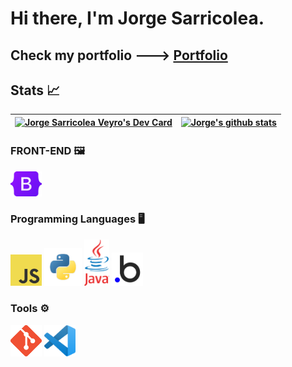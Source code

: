 # Hi there, I'm Jorge Sarricolea.

## Check my portfolio ---> [Portfolio](https://jorgesarricolea.com)

## Stats 📈

|<a href="https://app.daily.dev/JorgeSarricolea"><img src="https://api.daily.dev/devcards/69d7ee7a06a2499fb3da34a94117f982.png?r=b4n" width="400" alt="Jorge Sarricolea Veyro's Dev Card"/></a>| [![Jorge's github stats](https://github-readme-stats.vercel.app/api?username=JorgeSarricolea&show_icons=true&theme=tokyonight&?count_private=true&hide=[%22issues%22])](https://github.com/Coque-18SV) | 
| -------------------------------------------------------------------------- | ---------------------------------------------------------------------------- |
</nobr>

### FRONT-END 🖼️
[<img src="assets/boostrap.png" alt="boostrap logo" width="50">](https://getbootstrap.com/docs/5.3/getting-started/introduction/)

### Programming Languages 🖥️

[<img src="assets/javascript.png" alt="js logo" width="50">](https://developer.mozilla.org/en-US/docs/Web/JavaScript)
[<img src="assets/python.png" alt="python logo" width="60">](https://www.python.org/)
[<img src="assets/java.png" alt="ts logo" width="40">](https://www.java.com/es/)
[<img src="assets/bubbleio.png" alt="bl logo" width="50">](https://manual.bubble.io) 

### Tools ⚙️

[<img src="assets/git.png" alt="git logo" width="50">](https://git-scm.com/doc)
[<img src="assets/vscode.png" alt="vscode logo" width="50">](https://code.visualstudio.com/docs)
